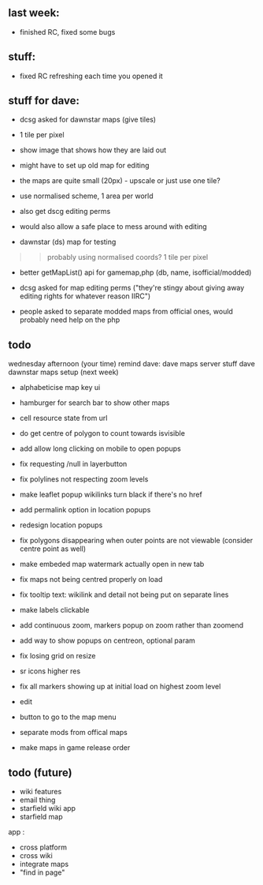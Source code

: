 

## last week:

- finished RC, fixed some bugs

## stuff:


- fixed RC refreshing each time you opened it



## stuff for dave:
- dcsg asked for dawnstar maps (give tiles)
- 1 tile per pixel
- show image that shows how they are laid out
- might have to set up old map for editing
- the maps are quite small (20px) - upscale or just use one tile?
- use normalised scheme, 1 area per world
- also get dscg editing perms
- would also allow a safe place to mess around with editing


- dawnstar (ds) map for testing
>> probably using normalised coords?
>> 1 tile per pixel
- better getMapList() api for gamemap,php (db, name, isofficial/modded)
- dcsg asked for map editing perms ("they're stingy about giving away editing rights for whatever reason IIRC")


- people asked to separate modded maps from official ones, would probably need help on the php
## todo

wednesday afternoon (your time) remind dave:
dave maps server stuff
dave dawnstar maps setup (next week)

- alphabeticise map key ui
- hamburger for search bar to show other maps

- cell resource state from url
- do get centre of polygon to count towards isvisible
- add allow long clicking on mobile to open popups
- fix requesting /null in layerbutton
- fix polylines not respecting zoom levels
- make leaflet popup wikilinks turn black if there's no href
- add permalink option in location popups
- redesign location popups
- fix polygons disappearing when outer points are not viewable (consider centre point as well)
- make embeded map watermark actually open in new tab
- fix maps not being centred properly on load
- fix tooltip text: wikilink and detail not being put on separate lines
- make labels clickable
- add continuous zoom, markers popup on zoom rather than zoomend
- add way to show popups on centreon, optional param
- fix losing grid on resize
- sr icons higher res
- fix all markers showing up at initial load on highest zoom level
- edit
- button to go to the map menu
- separate mods from offical maps
- make maps in game release order

## todo (future)
- wiki features
- email thing
- starfield wiki app
- starfield map

app :
- cross platform
- cross wiki
- integrate maps
- "find in page"